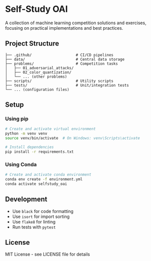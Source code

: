 # Self-Study OAI

A collection of machine learning competition solutions and exercises, focusing on practical implementations and best practices.

## Project Structure

```
├── .github/                    # CI/CD pipelines
├── data/                       # Central data storage
├── problems/                   # Competition tasks
│   ├── 01_adversarial_attacks/
│   ├── 02_color_quantization/
│   └── ... (other problems)
├── scripts/                    # Utility scripts
├── tests/                      # Unit/integration tests
└── ... (configuration files)
```

## Setup

### Using pip

```bash
# Create and activate virtual environment
python -m venv venv
source venv/bin/activate  # On Windows: venv\Scripts\activate

# Install dependencies
pip install -r requirements.txt
```

### Using Conda

```bash
# Create and activate conda environment
conda env create -f environment.yml
conda activate selfstudy_oai
```

## Development

- Use `black` for code formatting
- Use `isort` for import sorting
- Use `flake8` for linting
- Run tests with `pytest`

## License

MIT License - see LICENSE file for details 